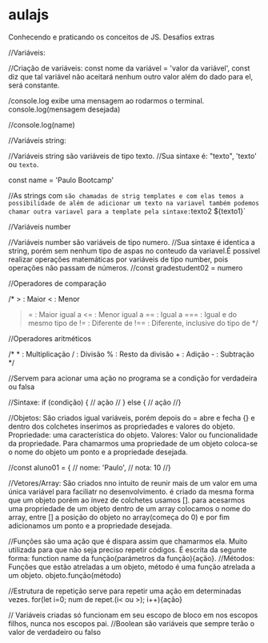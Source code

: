 # aulajs
 Conhecendo e praticando os conceitos de JS. Desafios extras

//Variáveis:

//Criação de variáveis: const nome da variável = 'valor da variável', const diz que tal variável não aceitará nenhum outro valor além do dado para el, será constante.

/console.log exibe uma mensagem ao rodarmos o terminal. console.log(mensagem desejada)

//console.log(name)


//Variáveis string:

//Variáveis string são variáveis de tipo texto.
//Sua sintaxe é: "texto", 'texto' ou `texto`.

const name = 'Paulo Bootcamp'

//As strings com ` são chamadas de strig templates e com elas temos a possibilidade de além de adicionar um texto na variavel também podemos chamar outra variavel para a template pela sintaxe: `texto2 ${texto1}`

//Variáveis number

//Variáveis number são variáveis de tipo numero.
//Sua sintaxe é identica a string, porém sem nenhum tipo de aspas no conteudo da variavel.É possivel realizar operações matemáticas por variáveis de tipo number, pois operações não passam de números.
//const gradestudent02 = numero

//Operadores de comparação 

/*  >   : Maior
  <   : Menor
  >=  : Maior igual a
  <=  : Menor igual a
  ==  : Igual a
  === : Igual e do mesmo tipo de
  !=  : Diferente de 
  !== : Diferente, inclusive do tipo de
*/

//Operadores aritméticos

/*  * : Multiplicação
    / : Divisão
    % : Resto da divisão
    + : Adição
    - : Subtração
*/

//Servem para acionar uma ação no programa se a condição for verdadeira ou falsa

//Sintaxe: if (condição) {
//         ação
//         } else {
//            ação
//}

//Objetos: São criados igual variáveis, porém depois do = abre e fecha {} e dentro dos colchetes inserimos as propriedades e valores do objeto. Propriedade: uma característica do objeto. Valores: Valor ou funcionalidade da propriedade. Para chamarmos uma propriedade de um objeto coloca-se o nome do objeto um ponto e a propriedade desejada.

//const aluno01 = {
//    nome: 'Paulo',
//    nota: 10
//}

//Vetores/Array: São criados nno intuito de reunir mais de um valor em uma única variável para faciliatr no desenvolvimento. é criado da mesma forma que um objeto porém ao ínvez de colchetes usamos []. para acesarmos uma propriedade de um objeto dentro de um array colocamos o nome do array, entre [] a posição do objeto no array(começa do 0) e por fim adicionamos um ponto e a propriedade desejada.


//Funções são uma ação que é dispara assim que chamarmos ela. Muito utilizada para que não seja preciso repetir códigos. É escrita da segunte forma: function name da função(parámetros da função){ação}.
//Métodos: Funções que estão atreladas a um objeto, método é uma função atrelada a um objeto. objeto.função(método)

//Estrutura de repetição serve para repetir uma ação em determinadas vezes. for(let i=0; num de repet.(i< ou >); i++){ação}

// Variáveis criadas só funcionam em seu escopo de bloco em nos escopos filhos, nunca nos escopos pai.
//Boolean são variáveis que sempre terão o valor de verdadeiro ou falso